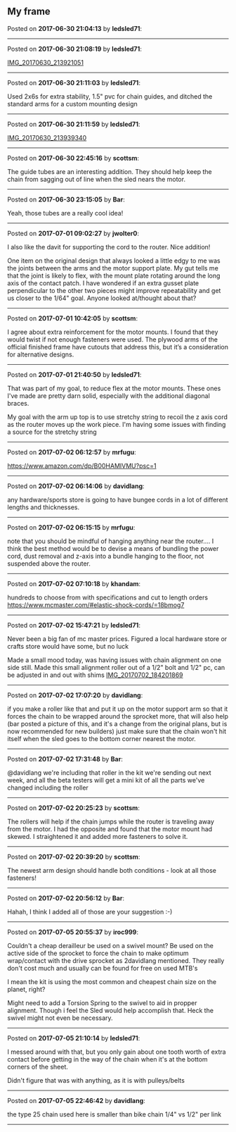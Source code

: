 ## My frame
Posted on **2017-06-30 21:04:13** by **ledsled71**:



---

Posted on **2017-06-30 21:08:19** by **ledsled71**:

[IMG_20170630_213921051](/images/pv/pvsu_img_20170630_213921051.jpg.jpg)

---

Posted on **2017-06-30 21:11:03** by **ledsled71**:

Used 2x6s for extra stability, 1.5" pvc for chain guides, and ditched the standard arms for a custom mounting design

---

Posted on **2017-06-30 21:11:59** by **ledsled71**:

[IMG_20170630_213939340](/images/tt/ttrj_img_20170630_213939340.jpg.jpg)

---

Posted on **2017-06-30 22:45:16** by **scottsm**:

The guide tubes are an interesting addition. They should help keep the chain from sagging out of line when the sled nears the motor.

---

Posted on **2017-06-30 23:15:05** by **Bar**:

Yeah, those tubes are a really cool idea!

---

Posted on **2017-07-01 09:02:27** by **jwolter0**:

I also like the davit for supporting the cord to the router.  Nice addition!



One item on the original design that always looked a little edgy to me was the joints between the arms and the motor support plate.  My gut tells me that the joint is likely to flex, with the mount plate rotating around the long axis of the contact patch.  I have wondered if an extra gusset plate perpendicular to the other two pieces might improve repeatability and get us closer to the 1/64" goal.  Anyone looked at/thought about that?

---

Posted on **2017-07-01 10:42:05** by **scottsm**:

I agree about extra reinforcement for the motor mounts. I found that they would twist if not enough fasteners were used. The plywood arms of the official finished frame have cutouts that address this, but it’s a consideration for alternative designs.

---

Posted on **2017-07-01 21:40:50** by **ledsled71**:

That was part of my goal, to reduce flex at the motor mounts.  These ones I've made are pretty darn solid, especially with the additional diagonal braces.



My goal with the arm up top is to use stretchy string to recoil the z axis cord as the router moves up the work piece.  I'm having some issues with finding a source for the stretchy string

---

Posted on **2017-07-02 06:12:57** by **mrfugu**:

https://www.amazon.com/dp/B00HAMIVMU?psc=1

---

Posted on **2017-07-02 06:14:06** by **davidlang**:

any hardware/sports store is going to have bungee cords in a lot of different lengths and thicknesses.

---

Posted on **2017-07-02 06:15:15** by **mrfugu**:

note that you should be mindful of hanging anything near the router.... I think the best method would be to devise a means of bundling the power cord, dust removal and z-axis into a bundle hanging to the floor, not suspended above the router.

---

Posted on **2017-07-02 07:10:18** by **khandam**:

hundreds to choose from with specifications and cut to length orders https://www.mcmaster.com/#elastic-shock-cords/=18bmog7

---

Posted on **2017-07-02 15:47:21** by **ledsled71**:

Never been a big fan of mc master prices.  Figured a local hardware store or crafts store would have some, but no luck



Made a small mood today, was having issues with chain alignment on one side still.  Made this small alignment roller out of a 1/2" bolt and 1/2" pc, can be adjusted in and out with shims [IMG_20170702_184201869](/images/pv/pvho_img_20170702_184201869.jpg.jpg)

---

Posted on **2017-07-02 17:07:20** by **davidlang**:

if you make a roller like that and put it up on the motor support arm so that it forces the chain to be wrapped around the sprocket more, that will also help (bar posted a picture of this, and it's a change from the original plans, but is now recommended for new builders) just make sure that the chain won't hit itself when the sled goes to the bottom corner nearest the motor.

---

Posted on **2017-07-02 17:31:48** by **Bar**:

@davidlang we're including that roller in the kit we're sending out next week, and all the beta testers will get a mini kit of all the parts we've changed including the roller

---

Posted on **2017-07-02 20:25:23** by **scottsm**:

The rollers will help if the chain jumps while the router is traveling away from the motor. I had the opposite and found that the motor mount had skewed. I straightened it and added more fasteners to solve it.

---

Posted on **2017-07-02 20:39:20** by **scottsm**:

The newest arm design should handle both conditions - look at all those fasteners!

---

Posted on **2017-07-02 20:56:12** by **Bar**:

Hahah, I think I added all of those are your suggestion :-)

---

Posted on **2017-07-05 20:55:37** by **iroc999**:

Couldn't a cheap derailleur be used on a swivel mount? Be used on the active side of the sprocket to force the chain to make optimum wrap/contact with the drive sprocket as 2davidlang mentioned. They really don't cost much and usually can be found for free on used MTB's

I  mean the kit is using the most common and cheapest chain size on the planet, right?

Might need to add a Torsion Spring to the swivel to aid in propper alignment. Though i feel the Sled would help accomplish that. Heck the swivel might not even be necessary.

---

Posted on **2017-07-05 21:10:14** by **ledsled71**:

I messed around with that, but you only gain about one tooth worth of extra contact before getting in the way of the chain when it's at the bottom corners of the sheet.



Didn't figure that was with anything, as it is with pulleys/belts

---

Posted on **2017-07-05 22:46:42** by **davidlang**:

the type 25 chain used here is smaller than bike chain 1/4" vs 1/2" per link

---


